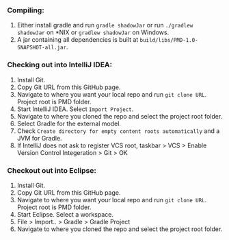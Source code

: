 ### Compiling:
1. Either install gradle and run `gradle shadowJar` or run `./gradlew shadowJar` on *NIX or `gradlew shadowJar` on Windows.
2. A jar containing all dependencies is built at `build/libs/PMD-1.0-SNAPSHOT-all.jar`.

### Checking out into IntelliJ IDEA:
1. Install Git.
2. Copy Git URL from this GitHub page.
3. Navigate to where you want your local repo and run `git clone URL`. Project root is PMD folder.
4. Start IntelliJ IDEA. Select `Import Project`.
5. Navigate to where you cloned the repo and select the project root folder.
6. Select Gradle for the external model.
7. Check `Create directory for empty content roots automatically` and a JVM for Gradle.
8. If IntelliJ does not ask to register VCS root, taskbar > VCS > Enable Version Control Integeration > Git > OK

### Checkout out into Eclipse:
1. Install Git.
2. Copy Git URL from this GitHub page.
3. Navigate to where you want your local repo and run `git clone URL`. Project root is PMD folder.
4. Start Eclipse. Select a workspace.
5. File > Import.. > Gradle > Gradle Project
6. Navigate to where you cloned the repo and select the project root folder.
